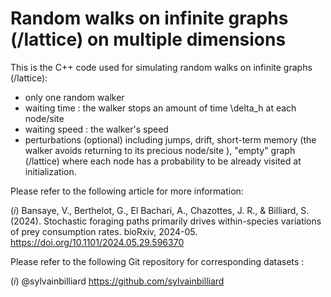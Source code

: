 # Random walks on infinite graphs (/lattice) on multiple dimensions
This is the C++ code used for simulating random walks on infinite graphs (/lattice):
- only one random walker
- waiting time : the walker stops an amount of time \delta_h at each node/site
- waiting speed : the walker's speed
- perturbations (optional) including jumps, drift, short-term memory (the walker avoids returning to its precious node/site ), "empty" graph (/lattice) where each node has a probability to be already visited at initialization.

Please refer to the following article for more information:

(*i*) Bansaye, V., Berthelot, G., El Bachari, A., Chazottes, J. R., & Billiard, S. (2024). Stochastic foraging paths primarily drives within-species variations of prey consumption rates. bioRxiv, 2024-05. https://doi.org/10.1101/2024.05.29.596370 

Please refer to the following Git repository for corresponding datasets :

(*i*) @sylvainbilliard https://github.com/sylvainbilliard